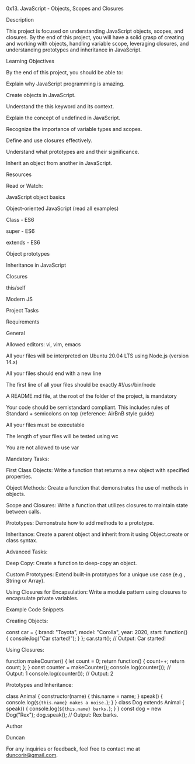 0x13. JavaScript - Objects, Scopes and Closures

Description

This project is focused on understanding JavaScript objects, scopes, and closures. By the end of this project, you will have a solid grasp of creating and working with objects, handling variable scope, leveraging closures, and understanding prototypes and inheritance in JavaScript.

Learning Objectives

By the end of this project, you should be able to:

Explain why JavaScript programming is amazing.

Create objects in JavaScript.

Understand the this keyword and its context.

Explain the concept of undefined in JavaScript.

Recognize the importance of variable types and scopes.

Define and use closures effectively.

Understand what prototypes are and their significance.

Inherit an object from another in JavaScript.

Resources

Read or Watch:

JavaScript object basics

Object-oriented JavaScript (read all examples)

Class - ES6

super - ES6

extends - ES6

Object prototypes

Inheritance in JavaScript

Closures

this/self

Modern JS

Project Tasks

Requirements

General

Allowed editors: vi, vim, emacs

All your files will be interpreted on Ubuntu 20.04 LTS using Node.js (version 14.x)

All your files should end with a new line

The first line of all your files should be exactly #!/usr/bin/node

A README.md file, at the root of the folder of the project, is mandatory

Your code should be semistandard compliant. This includes rules of Standard + semicolons on top (reference: AirBnB style guide)

All your files must be executable

The length of your files will be tested using wc

You are not allowed to use var

Mandatory Tasks:

First Class Objects:
Write a function that returns a new object with specified properties.

Object Methods:
Create a function that demonstrates the use of methods in objects.

Scope and Closures:
Write a function that utilizes closures to maintain state between calls.

Prototypes:
Demonstrate how to add methods to a prototype.

Inheritance:
Create a parent object and inherit from it using Object.create or class syntax.

Advanced Tasks:

Deep Copy:
Create a function to deep-copy an object.

Custom Prototypes:
Extend built-in prototypes for a unique use case (e.g., String or Array).

Using Closures for Encapsulation:
Write a module pattern using closures to encapsulate private variables.

Example Code Snippets

Creating Objects:

const car = {
  brand: "Toyota",
  model: "Corolla",
  year: 2020,
  start: function() {
    console.log("Car started!");
  }
};
car.start(); // Output: Car started!

Using Closures:

function makeCounter() {
  let count = 0;
  return function() {
    count++;
    return count;
  };
}
const counter = makeCounter();
console.log(counter()); // Output: 1
console.log(counter()); // Output: 2

Prototypes and Inheritance:

class Animal {
  constructor(name) {
    this.name = name;
  }
  speak() {
    console.log(`${this.name} makes a noise.`);
  }
}
class Dog extends Animal {
  speak() {
    console.log(`${this.name} barks.`);
  }
}
const dog = new Dog("Rex");
dog.speak(); // Output: Rex barks.

Author

Duncan

For any inquiries or feedback, feel free to contact me at duncorir@gmail.com.
